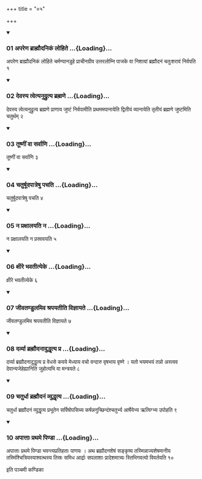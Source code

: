 +++
title = "०५"

+++

<div class="js_include" includetitle="true" newlevelforh1="3" unfilled="" url="/vedAH_yajuH/taittirIyam/sUtram/ApastambaH/shrautam/vishvAsa-prastutiH/05/05/01_apareNa_brAhmaudanikaM_lohite.md">
<details open><summary><h3>01 अपरेण ब्राह्मौदनिकं लोहिते ...{Loading}...</h3></summary>

अपरेण ब्राह्मौदनिकं लोहिते चर्मण्यानडुहे प्राचीनग्रीव उत्तरलोम्नि पाजके वा निशायां ब्रह्मौदनं चतुःशरावं निर्वपति १
</details>
</div>


<div class="js_include" includetitle="true" newlevelforh1="3" unfilled="" url="/vedAH_yajuH/taittirIyam/sUtram/ApastambaH/shrautam/vishvAsa-prastutiH/05/05/02_devasya_tvetyanudrutya_brahmaNe.md">
<details open><summary><h3>02 देवस्य त्वेत्यनुद्रुत्य ब्रह्मणे ...{Loading}...</h3></summary>

देवस्य त्वेत्यनुद्रुत्य ब्रह्मणे प्राणाय जुष्टं निर्वपामीति प्रथममपानायेति द्वितीयं व्यानायेति तृतीयं ब्रह्मणे जुष्टमिति चतुर्थम् २
</details>
</div>


<div class="js_include" includetitle="true" newlevelforh1="3" unfilled="" url="/vedAH_yajuH/taittirIyam/sUtram/ApastambaH/shrautam/vishvAsa-prastutiH/05/05/03_tUShNIM_vA_sarvANi.md">
<details open><summary><h3>03 तूष्णीं वा सर्वाणि ...{Loading}...</h3></summary>

तूष्णीं वा सर्वाणि ३
</details>
</div>


<div class="js_include" includetitle="true" newlevelforh1="3" unfilled="" url="/vedAH_yajuH/taittirIyam/sUtram/ApastambaH/shrautam/vishvAsa-prastutiH/05/05/04_chaturShUdapAtreShu_pachati.md">
<details open><summary><h3>04 चतुर्षूदपात्रेषु पचति ...{Loading}...</h3></summary>

चतुर्षूदपात्रेषु पचति ४
</details>
</div>


<div class="js_include" includetitle="true" newlevelforh1="3" unfilled="" url="/vedAH_yajuH/taittirIyam/sUtram/ApastambaH/shrautam/vishvAsa-prastutiH/05/05/05_na_praxAlayati_na.md">
<details open><summary><h3>05 न प्रक्षालयति न ...{Loading}...</h3></summary>

न प्रक्षालयति न प्रस्रावयति ५
</details>
</div>


<div class="js_include" includetitle="true" newlevelforh1="3" unfilled="" url="/vedAH_yajuH/taittirIyam/sUtram/ApastambaH/shrautam/vishvAsa-prastutiH/05/05/06_xIre_bhavatItyeke.md">
<details open><summary><h3>06 क्षीरे भवतीत्येके ...{Loading}...</h3></summary>

क्षीरे भवतीत्येके ६
</details>
</div>


<div class="js_include" includetitle="true" newlevelforh1="3" unfilled="" url="/vedAH_yajuH/taittirIyam/sUtram/ApastambaH/shrautam/vishvAsa-prastutiH/05/05/07_jIvataNDulamiva_shrapayatIti_vijnAyate.md">
<details open><summary><h3>07 जीवतण्डुलमिव श्रपयतीति विज्ञायते ...{Loading}...</h3></summary>

जीवतण्डुलमिव श्रपयतीति विज्ञायते ७
</details>
</div>


<div class="js_include" includetitle="true" newlevelforh1="3" unfilled="" url="/vedAH_yajuH/taittirIyam/sUtram/ApastambaH/shrautam/vishvAsa-prastutiH/05/05/08_darvyA_brahmaudanAduddhRtya_pra.md">
<details open><summary><h3>08 दर्व्या ब्रह्मौदनादुद्धृत्य प्र ...{Loading}...</h3></summary>

दर्व्या ब्रह्मौदनादुद्धृत्य प्र वेधसे कवये मेध्याय वचो वन्दारु वृषभाय वृष्णे । यतो भयमभयं तन्नो अस्त्वव देवान्यजेहेह्यानिति जुहोत्यभि वा मन्त्रयते ८
</details>
</div>


<div class="js_include" includetitle="true" newlevelforh1="3" unfilled="" url="/vedAH_yajuH/taittirIyam/sUtram/ApastambaH/shrautam/vishvAsa-prastutiH/05/05/09_chaturdhA_brahmaudanaM_vyuddhRtya.md">
<details open><summary><h3>09 चतुर्धा ब्रह्मौदनं व्युद्धृत्य ...{Loading}...</h3></summary>

चतुर्धा ब्रह्मौदनं व्युद्धृत्य प्रभूतेन सर्पिषोपसिच्य कर्षन्ननुच्छिन्दंश्चतुर्भ्य आर्षेयेभ्य ऋत्विग्भ्य उपोहति ९
</details>
</div>


<div class="js_include" includetitle="true" newlevelforh1="3" unfilled="" url="/vedAH_yajuH/taittirIyam/sUtram/ApastambaH/shrautam/vishvAsa-prastutiH/05/05/10_apAttAH_prathame_piNDA.md">
<details open><summary><h3>10 अपात्ताः प्रथमे पिण्डा ...{Loading}...</h3></summary>

अपात्ताः प्रथमे पिण्डा भवन्त्यप्रतिहताः पाणयः । अथ ब्रह्मौदनशेषं सङ्कृष्य तस्मिन्नाज्यशेषमानीय तस्मिंश्चित्रियस्याश्वत्थस्य तिस्रः समिध आर्द्राः सपलाशाः प्रादेशमात्र्यः स्तिभिगवत्यो विवर्तयति १०
</details>
</div>



  
इति पञ्चमी कण्डिका 
